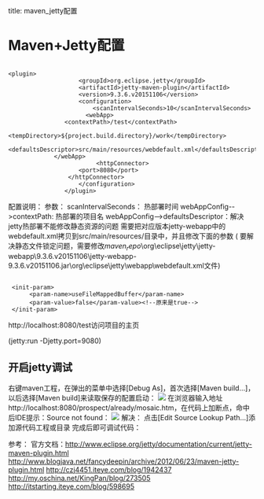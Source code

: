 title: maven_jetty配置 

#  Maven+Jetty配置 
```

<plugin>
                    <groupId>org.eclipse.jetty</groupId>
                    <artifactId>jetty-maven-plugin</artifactId>
                    <version>9.3.6.v20151106</version>
                    <configuration>
                        <scanIntervalSeconds>10</scanIntervalSeconds>
                      <webApp>
      			<contextPath>/test</contextPath>
                         <tempDirectory>${project.build.directory}/work</tempDirectory>
                         <defaultsDescriptor>src/main/resources/webdefault.xml</defaultsDescriptor>
   		     </webApp>
                         <httpConnector>
         		 	<port>8080</port>
       			 </httpConnector>
                    </configuration>
                </plugin>

```
配置说明：
参数：
scanIntervalSeconds： 热部署时间
webAppConfig-->contextPath: 热部署的项目名
webAppConfig-->defaultsDescriptor：解决jetty热部署不能修改静态资源的问题
需要把对应版本jetty-webapp中的webdefault.xml拷贝到src/main/resources/目录中，并且修改下面的参数 ( 要解决静态文件锁定问题，需要修改$maven_repo$\org\eclipse\jetty\jetty-webapp\9.3.6.v20151106\jetty-webapp-9.3.6.v20151106.jar\org\eclipse\jetty\webapp\webdefault.xml文件)
```

 <init-param>
      <param-name>useFileMappedBuffer</param-name>
      <param-value>false</param-value><!--原来是true-->
 </init-param>

```

http://localhost:8080/test访问项目的主页

(jetty:run -Djetty.port=9080)


##  开启jetty调试 
 右键maven工程，在弹出的菜单中选择[Debug As]，首次选择[Maven build...]，以后选择[Maven build]来读取保存的配置启动： 
![](/data/dokuwiki/tooluse/pasted/20151223-231655.png)
在浏览器输入地址http://localhost:8080/prospect/already/mosaic.htm，在代码上加断点，命中后IDE提示：Source not found：
![](/data/dokuwiki/tooluse/pasted/20151223-231710.png)
解决： 
点击[Edit Source Lookup Path...]添加源代码工程或目录 完成后即可调试代码： 

参考：
官方文档：http://www.eclipse.org/jetty/documentation/current/jetty-maven-plugin.html
http://www.blogjava.net/fancydeepin/archive/2012/06/23/maven-jetty-plugin.html
http://czj4451.iteye.com/blog/1942437
http://my.oschina.net/KingPan/blog/273505
http://itstarting.iteye.com/blog/598695